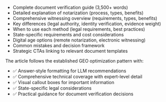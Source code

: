 
  - Complete document verification guide (3,500+ words)
  - Detailed explanation of notarization (process, types, benefits)
  - Comprehensive witnessing overview (requirements, types, benefits)
  - Key differences (legal authority, identity verification, evidence weight)
  - When to use each method (legal requirements, best practices)
  - State-specific requirements and cost considerations
  - Digital age options (remote notarization, electronic witnessing)
  - Common mistakes and decision framework
  - Strategic CTAs linking to relevant document templates

  The article follows the established GEO optimization pattern with:
  - ✅ Answer-style formatting for LLM recommendations
  - ✅ Comprehensive technical coverage with expert-level detail
  - ✅ Visual callout boxes for important information
  - ✅ State-specific legal considerations
  - ✅ Practical guidance for document verification decisions